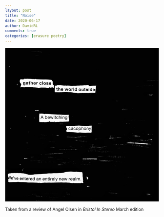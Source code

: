 ```yaml
---
layout: post
title: "Noise"
date: 2020-06-17
author: DavidRL
comments: true
categories: [erasure poetry]
---
```


<img src="/assets/images/articles/noise.jpeg" alt="Trees 1" class="responsive"><br>

Taken from a review of Angel Olsen in *Bristol In Stereo* March edition
